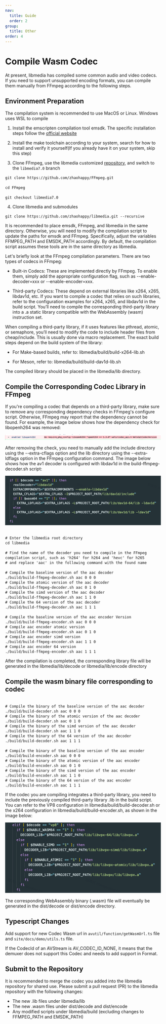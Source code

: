 ```yaml
---
nav:
  title: Guide
  order: 2
group:
  title: Other
order: 4
---
```


# Compile Wasm Codec

At present, libmedia has compiled some common audio and video codecs. If you need to support unsupported encoding formats, you can compile them manually from FFmpeg according to the following steps.

## Environment Preparation

The compilation system is recommended to use MacOS or Linux. Windows uses WSL to compile

1. Install the emscripten compilation tool emsdk. The specific installation steps follow the [official website](https://emscripten.org/docs/getting_started/downloads.html#platform-notes-installation-instructions-sdk)

2. Install the make toolchain according to your system, search for how to install and verify it yourself(If you already have it on your system, skip this step)

3. Clone FFmpeg, use the libmedia customized [repository](https://github.com/zhaohappy/FFmpeg), and switch to the ```libmedia7.0``` branch

```shell
git clone https://github.com/zhaohappy/FFmpeg.git

cd FFmpeg

git checkout libmedia7.0
```

4. Clone libmedia and submodules

```shell
git clone https://github.com/zhaohappy/libmedia.git --recursive
```

It is recommended to place emsdk, FFmpeg, and libmedia in the same directory. Otherwise, you will need to modify the compilation script to update the paths for emsdk and FFmpeg. Specifically, adjust the variables FFMPEG_PATH and EMSDK_PATH accordingly. By default, the compilation script assumes these tools are in the same directory as libmedia.

Let's briefly look at the FFmpeg compilation parameters. There are two types of codecs in FFmpeg:

  - Built-in Codecs: These are implemented directly by FFmpeg. To enable them, simply add the appropriate configuration flag, such as --enable-decoder=xxx or --enable-encoder=xxx.

  - Third-party Codecs: These depend on external libraries like x264, x265, libdav1d, etc. If you want to compile a codec that relies on such libraries, refer to the configuration examples for x264, x265, and libdav1d in the build script. You’ll need to compile the corresponding third-party library into a .a static library compatible with the WebAssembly (wasm) instruction set.

When compiling a third-party library, if it uses features like pthread, atomic, or semaphore, you’ll need to modify the code to include header files from cheap/include. This is usually done via macro replacement. The exact build steps depend on the build system of the library:

  - For Make-based builds, refer to: libmedia/build/build-x264-lib.sh

  - For Meson, refer to: libmedia/build/build-dav1d-lib.sh

The compiled library should be placed in the libmedia/lib directory.

## Compile the Corresponding Codec Library in FFmpeg

If you're compiling a codec that depends on a third-party library, make sure to remove any corresponding dependency checks in FFmpeg's configure script. Otherwise, FFmpeg may report that the dependency cannot be found. For example, the image below shows how the dependency check for libopenh264 was removed:

![](./image/image.png)

After removing the check, you need to manually add the include directory using the --extra-cflags option and the lib directory using the --extra-ldflags option in the FFmpeg configuration command. The image below shows how the av1 decoder is configured with libdav1d in the build-ffmpeg-decoder.sh script:

![](./image/image1.png)

```shell

# Enter the libmedia root directory
cd libmedia

# Find the name of the decoder you need to compile in the FFmpeg compilation script, such as 'h264' for h264 and 'hevc' for h265
# and replace 'aac' in the following command with the found name

# Compile the baseline version of the aac decoder
./build/build-ffmpeg-decoder.sh aac 0 0 0
# Compile the atomic version of the aac decoder
./build/build-ffmpeg-decoder.sh aac 0 1 0
# Compile the simd version of the aac decoder
./build/build-ffmpeg-decoder.sh aac 1 1 0
# Compile the 64 version of the aac decoder
./build/build-ffmpeg-decoder.sh aac 1 1 1

# Compile the baseline version of the aac encoder Version
./build/build-ffmpeg-encoder.sh aac 0 0 0
# Compile aac encoder atomic version
./build/build-ffmpeg-encoder.sh aac 0 1 0
# Compile aac encoder simd version
./build/build-ffmpeg-encoder.sh aac 1 1 0
# Compile aac encoder 64 version
./build/build-ffmpeg-encoder.sh aac 1 1 1
```

After the compilation is completed, the corresponding library file will be generated in the libmedia/lib/decode or libmedia/lib/encode directory

## Compile the wasm binary file corresponding to codec

```shell

# Compile the binary of the baseline version of the aac decoder
./build/build-decoder.sh aac 0 0 0
# Compile the binary of the atomic version of the aac decoder
./build/build-decoder.sh aac 0 1 0
# Compile the binary of the simd version of the aac decoder
./build/build-decoder.sh aac 1 1 0
# Compile the binary of the 64 version of the aac decoder
./build/build-decoder.sh aac 1 1 1

# Compile the binary of the baseline version of the aac encoder
./build/build-encoder.sh aac 0 0 0
# Compile the binary of the atomic version of the aac encoder
./build/build-encoder.sh aac 0 1 0
# Compile the binary of the simd version of the aac encoder
./build/build-encoder.sh aac 1 1 0
# Compile the binary of the 64 version of the aac encoder
./build/build-encoder.sh aac 1 1 1

```

If the codec you are compiling integrates a third-party library, you need to include the previously compiled third-party library .lib in the build script. You can refer to the VP8 configuration in libmedia/build/build-decoder.sh or the x264 configuration in libmedia/build/build-encoder.sh, as shown in the image below:

![](./image/image2.png)

The corresponding WebAssembly binary (.wasm) file will eventually be generated in the dist/decode or dist/encode directory.

## Typescript Changes

Add support for new Codec Wasm url in ```avutil/function/getWasmUrl.ts``` file and ```site/docs/demo/utils.ts``` file.

If the CodecId of an AVStream is AV_CODEC_ID_NONE, it means that the demuxer does not support this Codec and needs to add support in Format.

## Submit to the Repository

It is recommended to merge the codec you added into the libmedia repository for shared use. Please submit a pull request (PR) to the libmedia repository with the following changes:
  - The new .lib files under libmedia/lib
  - The new .wasm files under dist/decode and dist/encode
  - Any modified scripts under libmedia/build (excluding changes to FFMPEG_PATH and EMSDK_PATH)